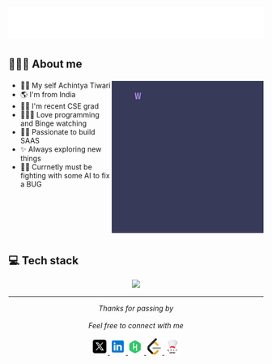 <h1 align="center"> 
<img src="./hello.svg" width="600px"></h1>


## 👨🏻‍💻 About me <p align="right"> 

<img src="./message.gif" width="300px" align="right">



- 🙋‍♂️ My self Achintya Tiwari
- 🌎 I'm from India
- 👨‍🎓 I'm recent CSE grad 
- 👨🏻‍💻 Love programming and Binge watching
- 🧑‍💻 Passionate to build SAAS
- ✨ Always exploring new things 
- 🤷‍♂️ Currnetly must be fighting with some AI to fix a BUG

<br>
<br>
<br>
<br>
<br>

## 💻 Tech stack

<p align="center">
  <a href="https://skillicons.dev">
    <img src="https://skillicons.dev/icons?i=html,css,js,eclipse,express,firebase,git,mongodb,mysql,nextjs,nodejs,npm,postgres,postman,sass,java,supabase,ts,vscode&perline=7"/>
  </a>
</p>

---

<p align="center" > 
  <i>Thanks for passing by</i><br><br>
  <i>Feel free to connect with me</i><br><br>
  <a href="https://x.com/iachintyatiwari">
  <code><img width="32" src="/x.svg" /></code>
</a>
<a href="https://www.linkedin.com/in/iachintyatiwari/" >
  <code><img width="32" src="/linkdin.svg" /></code>
</a>
<a href="https://www.hackerrank.com/profile/iachintyatiwari">
  <code><img width="32" src="/hackerrank.svg" /></code>
</a>
<a href="https://leetcode.com/u/iachintyatiwari/">
  <code><img width="32" src="/leetcode.svg" /></code>
</a>
<a href="https://www.codechef.com/users/achintyatiwari">
  <code><img width="32" src="/codechef.svg"  /></code>
</a>
</p>
